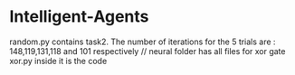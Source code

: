 # Intelligent-Agents

random.py contains task2.
The number of iterations for the 5 trials are : 148,119,131,118 and 101 respectively
//
neural folder has all files for xor gate xor.py inside it is the code


